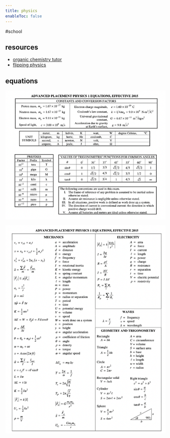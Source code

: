 ```yaml
---
title: physics
enableToc: false
---
```

#school 
## resources
- [organic chemistry tutor](https://www.youtube.com/c/TheOrganicChemistryTutor)
- [flipping physics](https://www.flippingphysics.com)

## equations 
![](assets/physics_equations_1.png)

![](assets/physics_equations_2.png)